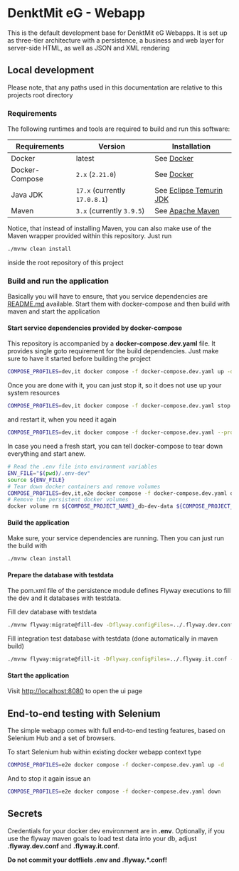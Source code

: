 # DenktMit eG - Webapp
This is the default development base for DenktMit eG Webapps. It is set up
as three-tier architecture with a persistence, a business and web layer 
for server-side HTML, as well as JSON and XML rendering

## Local development
Please note, that any paths used in this documentation are relative to this
projects root directory

### Requirements
The following runtimes and tools are required to build and run this software:

| Requirements   | Version                       | Installation                                                                    |
|----------------|-------------------------------|---------------------------------------------------------------------------------|
| Docker         | latest                        | See [Docker](https://docs.docker.com/engine/install)                            |
| Docker-Compose | `2.x` (`2.21.0`)              | See [Docker](https://docs.docker.com/engine/install)                            |
| Java JDK       | `17.x` (currently `17.0.8.1`) | See [Eclipse Temurin JDK](https://adoptium.net/de/temurin/releases/?version=19) |
| Maven          | `3.x` (currently `3.9.5`)     | See [Apache Maven](https://maven.apache.org/install.html)                       |

Notice, that instead of installing Maven, you can also make use of the 
Maven wrapper provided within this repository. Just run

```bash
./mvnw clean install
```

inside the root repository of this project

### Build and run the application
Basically you will have to ensure, that you service dependencies are [README.md](README.md)
available. Start them with docker-compose and then build with maven
and start the application

#### Start service dependencies provided by docker-compose 
This repository is accompanied by a **docker-compose.dev.yaml** file. It 
provides single goto requirement for the build dependencies. Just make
sure to have it started before building the project

```bash
COMPOSE_PROFILES=dev,it docker compose -f docker-compose.dev.yaml up -d
```

Once you are done with it, you can just stop it, so it does not use up
your system resources

```bash
COMPOSE_PROFILES=dev,it docker compose -f docker-compose.dev.yaml stop
```

and restart it, when you need it again

```bash
COMPOSE_PROFILES=dev,it docker compose -f docker-compose.dev.yaml --profile dev start
```

In case you need a fresh start, you can tell docker-compose to tear down
everything and start anew.

```bash
# Read the .env file into environment variables
ENV_FILE="$(pwd)/.env-dev"
source ${ENV_FILE}
# Tear down docker containers and remove volumes
COMPOSE_PROFILES=dev,it,e2e docker compose -f docker-compose.dev.yaml down
# Remove the persistent docker volumes
docker volume rm ${COMPOSE_PROJECT_NAME}_db-dev-data ${COMPOSE_PROJECT_NAME}_db-it-data
```

#### Build the application
Make sure, your service dependencies are running. Then you can just run
the build with

```bash
./mvnw clean install
```

#### Prepare the database with testdata
The pom.xml file of the persistence module defines Flyway executions to
fill the dev and it databases with testdata.

Fill dev database with testdata
```bash
./mvnw flyway:migrate@fill-dev -Dflyway.configFiles=../.flyway.dev.conf -f ./persistence/pom.xml
```

Fill integration test database with testdata (done automatically in maven build)
```bash
./mvnw flyway:migrate@fill-it -Dflyway.configFiles=../.flyway.it.conf -f ./persistence/pom.xml
```

#### Start the application
Visit [http://localhost:8080](http://localhost:8080) to open the ui page

## End-to-end testing with Selenium
The simple webapp comes with full end-to-end testing features, based on
Selenium Hub and a set of browsers. 

To start Selenium hub within existing docker webapp context type

```bash
COMPOSE_PROFILES=e2e docker compose -f docker-compose.dev.yaml up -d
```

And to stop it again issue an

```bash
COMPOSE_PROFILES=e2e docker compose -f docker-compose.dev.yaml down
```

## Secrets
Credentials for your docker dev environment are in **.env**.
Optionally, if you use the flyway maven goals to load test data into your db, adjust
**.flyway.dev.conf** and **.flyway.it.conf**. 

**Do not commit your dotfliels .env and .flyway.*.conf!**
